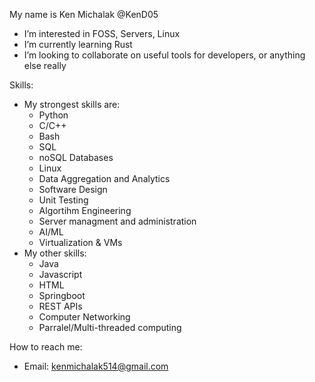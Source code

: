 My name is Ken Michalak @KenD05
- I’m interested in FOSS, Servers, Linux
- I’m currently learning Rust
- I’m looking to collaborate on useful tools for developers, or anything else really

Skills:
  - My strongest skills are:
      - Python
      - C/C++
      - Bash
      - SQL
      - noSQL Databases
      - Linux
      - Data Aggregation and Analytics
      - Software Design
      - Unit Testing
      - Algortihm Engineering
      - Server managment and administration
      - AI/ML
      - Virtualization & VMs
  - My other skills:
      - Java
      - Javascript
      - HTML
      - Springboot
      - REST APIs
      - Computer Networking
      - Parralel/Multi-threaded computing

How to reach me: 
- Email: kenmichalak514@gmail.com

<!---
KenD05/KenD05 is a ✨ special ✨ repository because its `README.md` (this file) appears on your GitHub profile.
You can click the Preview link to take a look at your changes.
--->

